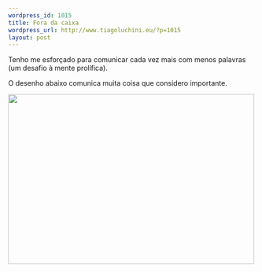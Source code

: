 ```yaml
--- 
wordpress_id: 1015
title: Fora da caixa
wordpress_url: http://www.tiagoluchini.eu/?p=1015
layout: post
---
```

Tenho me esforçado para comunicar cada vez mais com menos palavras (um desafio à mente prolífica).

O desenho abaixo comunica muita coisa que considero importante.

<a href="http://www.tiagoluchini.eu/wp-content/uploads/2008/07/06unboxed_650.jpg"><img class="alignnone size-full wp-image-1016" title="06unboxed_650" src="http://www.tiagoluchini.eu/wp-content/uploads/2008/07/06unboxed_650.jpg" alt="" width="500" height="346" /></a>
